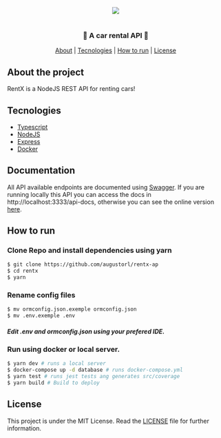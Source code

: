 <div align=center><img src="https://i.imgur.com/oUAKMC5.png" /></div>
<br/>
<h3 align=center>🚙 A car rental API 🚙</h3>

<div align=center>
<a href="#About-the-project">About</a> |
<a href="#Tecnologies">Tecnologies</a> |
<a href="#How-to-run">How to run</a> |
<a href="#License">License</a>
</div>

## About the project

RentX is a NodeJS REST API for renting cars!

## Tecnologies

- [Typescript](https://www.typescriptlang.org/)
- [NodeJS](https://www.nodejs.org)
- [Express](https://github.com/expressjs/express)
- [Docker](https://www.docker.com/)


## Documentation

All API available endpoints are documented using [Swagger](https://swagger.io/). If you are running locally this API you can access the docs in http://localhost:3333/api-docs, otherwise you can see the online version [here](http://google.com).

## How to run

### Clone Repo and install dependencies using yarn

```bash
$ git clone https://github.com/augustorl/rentx-ap
$ cd rentx
$ yarn
```

### Rename config files
```bash
$ mv ormconfig.json.exemple ormconfig.json
$ mv .env.exemple .env
```
##### Edit .env and ormconfig.json using your prefered IDE.

### Run using docker or local server.
```bash
$ yarn dev # runs a local server
$ docker-compose up -d database # runs docker-compose.yml
$ yarn test # runs jest tests ang generates src/coverage
$ yarn build # Build to deploy
```

## License

This project is under the MIT License. Read the [LICENSE](LICENSE.md) file for further information.
